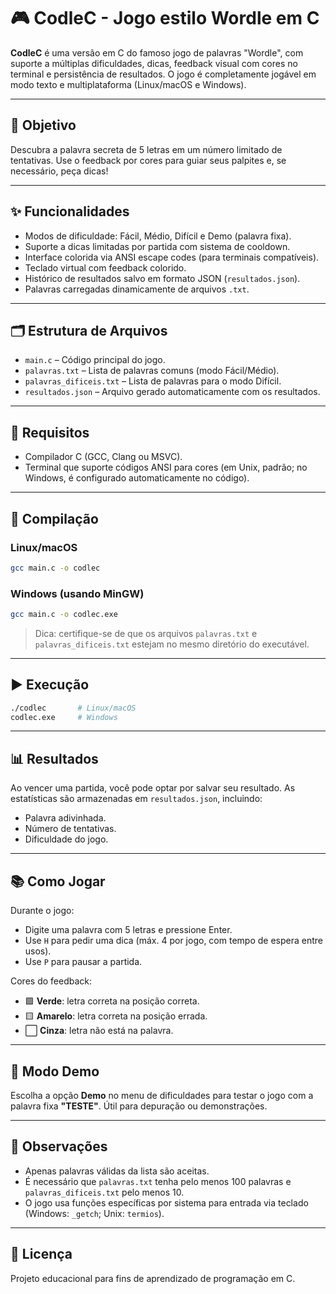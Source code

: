 
# 🎮 CodleC - Jogo estilo Wordle em C

**CodleC** é uma versão em C do famoso jogo de palavras "Wordle", com suporte a múltiplas dificuldades, dicas, feedback visual com cores no terminal e persistência de resultados. O jogo é completamente jogável em modo texto e multiplataforma (Linux/macOS e Windows).

---

## 🧠 Objetivo

Descubra a palavra secreta de 5 letras em um número limitado de tentativas. Use o feedback por cores para guiar seus palpites e, se necessário, peça dicas!

---

## ✨ Funcionalidades

- Modos de dificuldade: Fácil, Médio, Difícil e Demo (palavra fixa).
- Suporte a dicas limitadas por partida com sistema de cooldown.
- Interface colorida via ANSI escape codes (para terminais compatíveis).
- Teclado virtual com feedback colorido.
- Histórico de resultados salvo em formato JSON (`resultados.json`).
- Palavras carregadas dinamicamente de arquivos `.txt`.

---

## 🗂️ Estrutura de Arquivos

- `main.c` – Código principal do jogo.
- `palavras.txt` – Lista de palavras comuns (modo Fácil/Médio).
- `palavras_dificeis.txt` – Lista de palavras para o modo Difícil.
- `resultados.json` – Arquivo gerado automaticamente com os resultados.

---

## 🧰 Requisitos

- Compilador C (GCC, Clang ou MSVC).
- Terminal que suporte códigos ANSI para cores (em Unix, padrão; no Windows, é configurado automaticamente no código).

---

## 🔧 Compilação

### Linux/macOS

```bash
gcc main.c -o codlec
```

### Windows (usando MinGW)

```bash
gcc main.c -o codlec.exe
```

> Dica: certifique-se de que os arquivos `palavras.txt` e `palavras_dificeis.txt` estejam no mesmo diretório do executável.

---

## ▶️ Execução

```bash
./codlec       # Linux/macOS
codlec.exe     # Windows
```

---

## 📊 Resultados

Ao vencer uma partida, você pode optar por salvar seu resultado. As estatísticas são armazenadas em `resultados.json`, incluindo:

- Palavra adivinhada.
- Número de tentativas.
- Dificuldade do jogo.

---

## 📚 Como Jogar

Durante o jogo:

- Digite uma palavra com 5 letras e pressione Enter.
- Use `H` para pedir uma dica (máx. 4 por jogo, com tempo de espera entre usos).
- Use `P` para pausar a partida.

Cores do feedback:

- 🟩 **Verde**: letra correta na posição correta.
- 🟨 **Amarelo**: letra correta na posição errada.
- ⬜ **Cinza**: letra não está na palavra.

---

## 🧪 Modo Demo

Escolha a opção **Demo** no menu de dificuldades para testar o jogo com a palavra fixa **"TESTE"**. Útil para depuração ou demonstrações.

---

## 📌 Observações

- Apenas palavras válidas da lista são aceitas.
- É necessário que `palavras.txt` tenha pelo menos 100 palavras e `palavras_dificeis.txt` pelo menos 10.
- O jogo usa funções específicas por sistema para entrada via teclado (Windows: `_getch`; Unix: `termios`).

---

## 📝 Licença

Projeto educacional para fins de aprendizado de programação em C.
